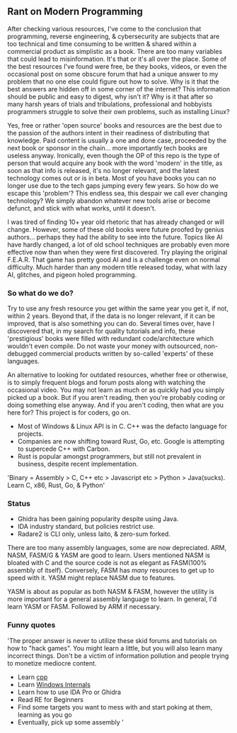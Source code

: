 ## Rant on Modern Programming

After checking various resources, I've come to the conclusion that programming, reverse engineering, & cybersecurity are subjects that are too technical and time consuming to be written & shared within a commercial product as simplistic as a book. There are too many variables that could lead to misinformation. It's that or it's all over the place. Some of the best resources I've found were free, be they books, videos, or even the occasional post on some obscure forum that had a unique answer to my problem that no one else could figure out how to solve. Why is it that the best answers are hidden off in some corner of the internet? This information should be public and easy to digest, why isn't it? Why is it that after so many harsh years of trials and tribulations, professional and hobbyists programmers struggle to solve their own problems, such as installing Linux?

Yes, free or rather 'open source' books and resources are the best due to the passion of the authors intent in their readiness of distributing that knowledge. Paid content is usually a one and done case, proceeded by the next book or sponsor in the chain... more importantly tech books are useless anyway. Ironically, even though the OP of this repo is the type of person that would acquire any book with the word 'modern' in the title, as soon as that info is released, it's no longer relevant, and the latest technology comes out or is in beta. Most of you have books you can no longer use due to the tech gaps jumping every few years. So how do we escape this 'problem'? This endless sea, this despair we call ever changing technology? We simply abandon whatever new tools arise or become defunct, and stick with what works, until it doesn't.

I was tired of finding 10+ year old rhetoric that has already changed or will change. However, some of these old books were future proofed by genius authors... perhaps they had the ability to see into the future. Topics like AI have hardly changed, a lot of old school techniques are probably even more effective now than when they were first discovered. Try playing the original F.E.A.R. That game has pretty good AI and is a challenge even on normal difficulty. Much harder than any modern title released today, what with lazy AI, glitches, and pigeon holed programming. 

### So what do we do?

Try to use any fresh resource you get within the same year you get it, if not, within 2 years. Beyond that, if the data is no longer relevant, if it can be improved, that is also something you can do. Several times over, have I discovered that, in my search for quality tutorials and info, these 'prestigious' books were filled with redundant code/architecture which wouldn't even compile. Do not waste your money with outsourced, non-debugged commercial products written by so-called 'experts' of these languages.

An alternative to looking for outdated resources, whether free or otherwise, is to simply frequent blogs and forum posts along with watching the occasional video. You may not learn as much or as quickly had you
simply picked up a book. But if you aren't reading, then you're probably coding or doing something else anyway. And if you aren't coding, then what are you here for? This project is for coders, go on.

* Most of Windows & Linux API is in C. C++ was the defacto language for projects.
* Companies are now shifting toward Rust, Go, etc. Google is attempting to supercede C++ with Carbon.
* Rust is popular amongst programmers, but still not prevalent in business, despite recent implementation.

'Binary = Assembly > C, C++ etc > Javascript etc > Python > Java(sucks).
Learn C, x86, Rust, Go, & Python'

### Status

* Ghidra has been gaining popularity despite using Java.
* IDA industry standard, but policies restrict use.
* Radare2 is CLI only, unless Iaito, & zero-sum forked. 

There are too many assembly languages, some are now depreciated.
ARM, NASM, FASM/G & YASM are good to learn. Users mentioned NASM is bloated with C and the source code is not as elegant as FASM(100% assembly of itself).
Conversely, FASM has *many* resources to get up to speed with it. YASM might replace NASM due to features.

YASM is about as popular as both NASM & FASM, however the utility is more important for a
general assembly language to learn. In general, I'd learn YASM or FASM. Followed by ARM if necessary.

### Funny quotes

'The proper answer is never to utilize these skid forums and tutorials on how to "hack games". You might learn a little, but you will also learn many incorrect things. Don't be a victim of information pollution and people trying to monetize mediocre content.

  * Learn [cpp](https://www.learncpp.com/)
  * Learn [Windows Internals](https://www.amazon.com/Windows-Kernel-Programming-Pavel-Yosifovich/dp/B0BW2X91L2/)
  * Learn how to use IDA Pro or Ghidra
  * Read RE for Beginners
  * Find some targets you want to mess with and start poking at them, learning as you go
  * Eventually, pick up some assembly '
